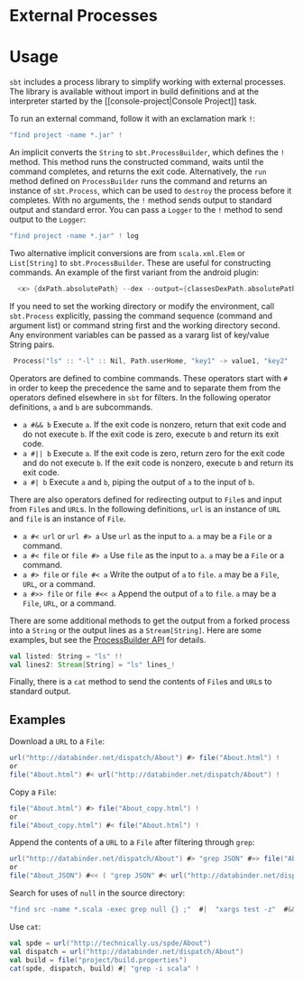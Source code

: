 [ProcessBuilder API]: http://harrah.github.com/xsbt/latest/api/sbt/ProcessBuilder.html

# External Processes

# Usage

`sbt` includes a process library to simplify working with external processes.  The library is available without import in build definitions and at the interpreter started by the [[console-project|Console Project]] task.

To run an external command, follow it with an exclamation mark `!`:

```scala
"find project -name *.jar" !
```

An implicit converts the `String` to `sbt.ProcessBuilder`, which defines the `!` method.  This method runs the constructed command, waits until the command completes, and returns the exit code.  Alternatively, the `run` method defined on `ProcessBuilder` runs the command and returns an instance of `sbt.Process`, which can be used to `destroy` the process before it completes.  With no arguments, the `!` method sends output to standard output and standard error.  You can pass a `Logger` to the `!` method to send output to the `Logger`:

```scala
"find project -name *.jar" ! log
```

Two alternative implicit conversions are from `scala.xml.Elem` or `List[String]` to `sbt.ProcessBuilder`.  These are useful for constructing commands.  An example of the first variant from the android plugin:

```scala
  <x> {dxPath.absolutePath} --dex --output={classesDexPath.absolutePath} {classesMinJarPath.absolutePath}</x> !
```

If you need to set the working directory or modify the environment, call `sbt.Process` explicitly, passing the command sequence (command and argument list) or command string first and the working directory second.  Any environment variables can be passed as a vararg list of key/value String pairs.

```scala
 Process("ls" :: "-l" :: Nil, Path.userHome, "key1" -> value1, "key2" -> value2) ! log
```

Operators are defined to combine commands.  These operators start with `#` in order to keep the precedence the same and to separate them from the operators defined elsewhere in `sbt` for filters.  In the following operator definitions, `a` and `b` are subcommands.

* `a #&& b`   Execute `a`.  If the exit code is nonzero, return that exit code and do not execute `b`.  If the exit code is zero, execute `b` and return its exit code.
* `a #|| b`   Execute `a`.  If the exit code is zero, return zero for the exit code and do not execute `b`.  If the exit code is nonzero, execute `b` and return its exit code.
* `a #| b`   Execute `a` and `b`, piping the output of `a` to the input of `b`.

There are also operators defined for redirecting output to `File`s and input from `File`s and `URL`s.  In the following definitions, `url` is an instance of `URL` and `file` is an instance of `File`.

* `a #< url` or `url #> a`   Use `url` as the input to `a`.  `a` may be a `File` or a command.
* `a #< file` or `file #> a`   Use `file` as the input to `a`.  `a` may be a `File` or a command.
* `a #> file` or `file #< a`   Write the output of `a` to `file`.  `a` may be a `File`, `URL`, or a command.
* `a #>> file` or `file #<< a`   Append the output of `a` to `file`.  `a` may be a `File`, `URL`, or a command.

There are some additional methods to get the output from a forked process into a `String` or the output lines as a `Stream[String]`.  Here are some examples, but see the [ProcessBuilder API] for details.

```scala
val listed: String = "ls" !!
val lines2: Stream[String] = "ls" lines_!
```

Finally, there is a `cat` method to send the contents of `File`s and `URL`s to standard output.

## Examples

Download a `URL` to a `File`:

```scala
url("http://databinder.net/dispatch/About") #> file("About.html") !
or
file("About.html") #< url("http://databinder.net/dispatch/About") !
```

Copy a `File`:

```scala
file("About.html") #> file("About_copy.html") !
or
file("About_copy.html") #< file("About.html") !
```

Append the contents of a `URL` to a `File` after filtering through `grep`:

```scala
url("http://databinder.net/dispatch/About") #> "grep JSON" #>> file("About_JSON") !
or
file("About_JSON") #<< ( "grep JSON" #< url("http://databinder.net/dispatch/About") )  !
```

Search for uses of `null` in the source directory:

```scala
"find src -name *.scala -exec grep null {} ;"  #|  "xargs test -z"  #&&  "echo null-free"  #||  "echo null detected"  !
```

Use `cat`:

```scala
val spde = url("http://technically.us/spde/About")
val dispatch = url("http://databinder.net/dispatch/About")
val build = file("project/build.properties")
cat(spde, dispatch, build) #| "grep -i scala" !
```
